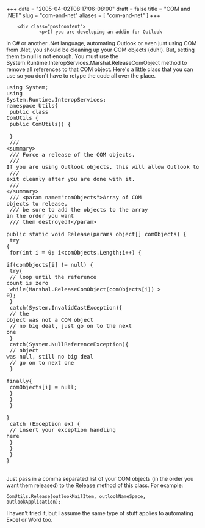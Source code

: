 +++
date = "2005-04-02T08:17:06-08:00"
draft = false
title = "COM and .NET"
slug = "com-and-net"
aliases = [
	"com-and-net"
]
+++

        
		<div class="postcontent">
				<p>If you are developing an addin for Outlook
in C# or another .Net language, automating Outlook or even just using
COM from .Net, you should be cleaning up your COM objects (duh!). But,
setting them to null is not enough. You must use the
System.Runtime.InteropServices.Marshal.ReleaseComObject method to
remove all references to that COM object. Here's a little class that
you can use so you don't have to retype the code all over the place.</p>
				<pre>using System;<br />using System.Runtime.InteropServices;<br />namespace Utils{<br /> public class ComUtils {<br /> public ComUtils() {<br /><br /> }<br /> /// &lt;summary&gt;<br /> /// Force a release of the COM objects.<br /> /// If you are using Outlook objects, this will allow Outlook to <br /> /// exit cleanly after you are done with it.<br /> /// &lt;/summary&gt;<br /> /// &lt;param name="comObjects"&gt;Array of COM objects to release, <br /> /// be sure to add the objects to the array in the order you want <br /> /// them destroyed!&lt;/param&gt;<br /> public static void Release(params object[] comObjects) {<br /> try {<br /> for(int i = 0; i&lt;comObjects.Length;i++) { <br /> if(comObjects[i] != null) {<br /> try{<br /> // loop until the reference count is zero <br /> while(Marshal.ReleaseComObject(comObjects[i]) &gt; 0); <br /> }<br /> catch(System.InvalidCastException){<br /> // the object was not a COM object<br /> // no big deal, just go on to the next one<br /> }<br /> catch(System.NullReferenceException){<br /> // object was null, still no big deal<br /> // go on to next one<br /> }<br /> finally{<br /> comObjects[i] = null;<br /> }<br /> }<br /> } <br /> }<br /> catch (Exception ex) {<br /> // insert your exception handling here<br /> }<br /> }<br /> }<br />}<br /></pre>
				<br />Just
pass in a comma separated list of your COM objects (in the order you
want them released) to the Release method of this class. For example:  <p><code>ComUtils.Release(outlookMailItem, outlookNameSpace, outlookApplication);</code></p><p>I haven't tried it, but I assume the same type of stuff applies to automating Excel or Word too.</p></div>

      